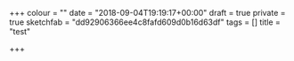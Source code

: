 +++
colour = ""
date = "2018-09-04T19:19:17+00:00"
draft = true
private = true
sketchfab = "dd92906366ee4c8fafd609d0b16d63df"
tags = []
title = "test"

+++
